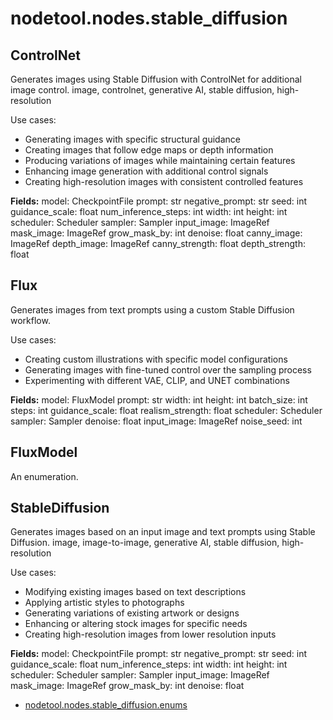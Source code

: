 # nodetool.nodes.stable_diffusion

## ControlNet

Generates images using Stable Diffusion with ControlNet for additional image control.
image, controlnet, generative AI, stable diffusion, high-resolution

Use cases:
- Generating images with specific structural guidance
- Creating images that follow edge maps or depth information
- Producing variations of images while maintaining certain features
- Enhancing image generation with additional control signals
- Creating high-resolution images with consistent controlled features

**Fields:**
model: CheckpointFile
prompt: str
negative_prompt: str
seed: int
guidance_scale: float
num_inference_steps: int
width: int
height: int
scheduler: Scheduler
sampler: Sampler
input_image: ImageRef
mask_image: ImageRef
grow_mask_by: int
denoise: float
canny_image: ImageRef
depth_image: ImageRef
canny_strength: float
depth_strength: float

## Flux

Generates images from text prompts using a custom Stable Diffusion workflow.

Use cases:
- Creating custom illustrations with specific model configurations
- Generating images with fine-tuned control over the sampling process
- Experimenting with different VAE, CLIP, and UNET combinations

**Fields:**
model: FluxModel
prompt: str
width: int
height: int
batch_size: int
steps: int
guidance_scale: float
realism_strength: float
scheduler: Scheduler
sampler: Sampler
denoise: float
input_image: ImageRef
noise_seed: int

## FluxModel

An enumeration.

## StableDiffusion

Generates images based on an input image and text prompts using Stable Diffusion.
image, image-to-image, generative AI, stable diffusion, high-resolution

Use cases:
- Modifying existing images based on text descriptions
- Applying artistic styles to photographs
- Generating variations of existing artwork or designs
- Enhancing or altering stock images for specific needs
- Creating high-resolution images from lower resolution inputs

**Fields:**
model: CheckpointFile
prompt: str
negative_prompt: str
seed: int
guidance_scale: float
num_inference_steps: int
width: int
height: int
scheduler: Scheduler
sampler: Sampler
input_image: ImageRef
mask_image: ImageRef
grow_mask_by: int
denoise: float

- [nodetool.nodes.stable_diffusion.enums](stable_diffusion/enums.md)
